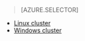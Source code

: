 > [AZURE.SELECTOR]
- [Linux cluster](/documentation/articles/hdinsight-hadoop-run-samples-linux/)
- [Windows cluster](/documentation/articles/hdinsight-run-samples/)
